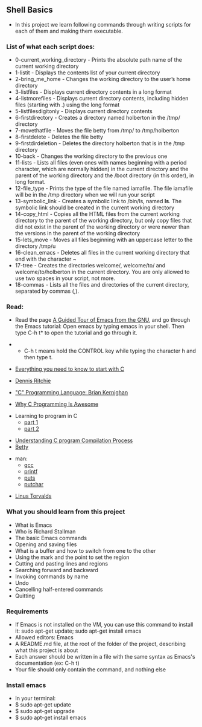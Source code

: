 ## Shell Basics

- In this project we learn following commands through writing scripts for each of them and making them executable.

### List of what each script does:

- 0-current_working_directory - Prints the absolute path name of the current working directory
- 1-listit - Displays the contents list of your current directory
- 2-bring_me_home - Changes the working directory to the user’s home directory
- 3-listfiles - Displays current directory contents in a long format
- 4-listmorefiles - Displays current directory contents, including hidden files (starting with .) using the long format
- 5-listfilesdigitonly - Displays current directory contents
- 6-firstdirectory - Creates a directory named holberton in the /tmp/ directory
- 7-movethatfile - Moves the file betty from /tmp/ to /tmp/holberton
- 8-firstdelete - Deletes the file betty
- 9-firstdirdeletion - Deletes the directory holberton that is in the /tmp directory
- 10-back - Changes the working directory to the previous one
- 11-lists - Lists all files (even ones with names beginning with a period character, which are normally hidden) in the current directory and the parent of the working directory and the /boot directory (in this order), in long format.
- 12-file_type - Prints the type of the file named iamafile. The file iamafile will be in the /tmp directory when we will run your script
- 13-symbolic_link - Creates a symbolic link to /bin/ls, named __ls__. The symbolic link should be created in the current working directory
- 14-copy_html - Copies all the HTML files from the current working directory to the parent of the working directory, but only copy files that did not exist in the parent of the working directory or were newer than the versions in the parent of the working directory
- 15-lets_move - Moves all files beginning with an uppercase letter to the directory /tmp/u
- 16-clean_emacs - Deletes all files in the current working directory that end with the character ~
- 17-tree - Creates the directories welcome/, welcome/to/ and welcome/to/holberton in the current directory. You are only allowed to use two spaces in your script, not more.
- 18-commas - Lists all the files and directories of the current directory, separated by commas (,).

### Read:

- Read the page [A Guided Tour of Emacs from the GNU](https://www.gnu.org/software/emacs/tour/), and go through the Emacs tutorial: Open emacs by typing emacs in your shell. Then type C-h t* to open the tutorial and go through it.

- * C-h t means hold the CONTROL key while typing the character h and then type t.
- [Everything you need to know to start with C](https://docs.google.com/presentation/d/1ghto-TsXqgPRuEVmiCp7GvGttobdTLF4Yq8IRXwzvHY/edit#slide=id.p)
- [Dennis Ritchie](https://en.wikipedia.org/wiki/Dennis_Ritchie)
- ["C" Programming Language: Brian Kernighan](https://www.youtube.com/watch?v=de2Hsvxaf8M)
- [Why C Programming Is Awesome](https://www.youtube.com/watch?v=smGalmxPVYc)
* Learning to program in C
  * [part 1](https://www.youtube.com/watch?v=rk2fK2IIiiQ)
  * [part 2](https://www.youtube.com/watch?v=FwpP_MsZWnU)
- [Understanding C program Compilation Process](https://www.youtube.com/watch?v=VDslRumKvRA)
- [Betty](https://github.com/holbertonschool/Betty/wiki)
* man:
  * [gcc](https://linux.die.net/man/1/gcc)
  * [printf](https://linux.die.net/man/3/printf)
  * [puts](https://linux.die.net/man/3/puts)
  * [putchar](https://linux.die.net/man/3/putchar)
- [Linus Torvalds](http://harmful.cat-v.org/software/c++/linus)

### What you should learn from this project

- What is Emacs
- Who is Richard Stallman
- The basic Emacs commands
- Opening and saving files
- What is a buffer and how to switch from one to the other
- Using the mark and the point to set the region
- Cutting and pasting lines and regions
- Searching forward and backward
- Invoking commands by name
- Undo
- Cancelling half-entered commands
- Quitting

### Requirements

- If Emacs is not installed on the VM, you can use this command to install it: sudo apt-get update; sudo apt-get install emacs
- Allowed editors: Emacs
- A README.md file, at the root of the folder of the project, describing what this project is about
- Each answer should be written in a file with the same syntax as Emacs's documentation (ex: C-h t)
- Your file should only contain the command, and nothing else

### Install emacs

- In your terminal:
- $ sudo apt-get update
- $ sudo apt-get upgrade
- $ sudo apt-get install emacs
